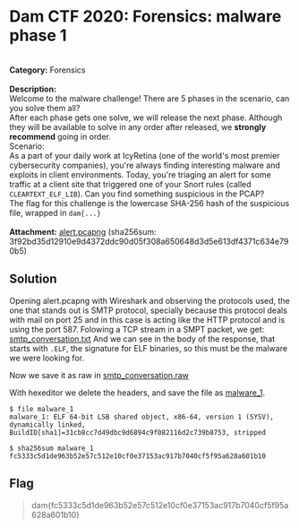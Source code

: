 # Dam CTF 2020: Forensics: malware phase 1
</br>**Category:** Forensics 
</br></br>
**Description:**</br>
Welcome to the malware challenge! There are 5 phases in the scenario, can you solve them all?<br/>
After each phase gets one solve, we will release the next phase. Although they will be available to solve in any order after released, we **strongly recommend** going in order.</br>
Scenario:</br>
  As a part of your daily work at IcyRetina (one of the world's most premier cybersecurity companies), you're always finding interesting malware and exploits in client environments. Today, you're triaging an alert for some traffic at a client site that triggered one of your Snort rules (called `CLEARTEXT_ELF_LIB`). Can you find something suspicious in the PCAP?</br>
The flag for this challenge is the lowercase SHA-256 hash of the suspicious file, wrapped in `dam{...}`
</br></br>
**Attachment:** [alert.pcapng](alert.pcapng) (sha256sum: 3f92bd35d12910e9d4372ddc90d05f308a650648d3d5e613df4371c634e790b5)

## Solution
Opening alert.pcapng with Wireshark and observing the protocols used, the one that stands out is SMTP protocol, specially because this protocol deals with mail on port 25 and in this case is acting like the HTTP protocol and is using the port 587.
Folowing a TCP stream in a SMPT packet, we get:
[smtp_conversation.txt](smtp_conversation.txt) And we can see in the body of the response, that starts with `.ELF`, the signature for ELF binaries, so this must be the malware we were looking for.

Now we save it as raw in [smtp_conversation.raw](smtp_conversation.raw)

With hexeditor we delete the headers, and save the file as [malware_1](malware_1).

```
$ file malware_1
malware_1: ELF 64-bit LSB shared object, x86-64, version 1 (SYSV), dynamically linked, BuildID[sha1]=31cb8cc7d49dbc9d6894c9f082116d2c739b8753, stripped

$ sha256sum malware_1
fc5333c5d1de963b52e57c512e10cf0e37153ac917b7040cf5f95a628a601b10
```

## Flag
> dam{fc5333c5d1de963b52e57c512e10cf0e37153ac917b7040cf5f95a628a601b10}
